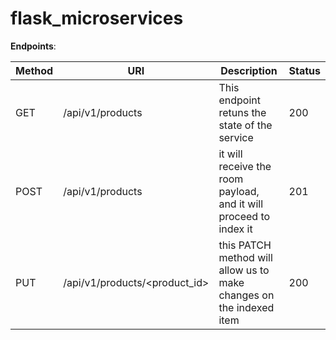 # flask_microservices

**Endpoints**:

|Method|URI|Description| Status |
|------|---|-----------|--------|
| GET | /api/v1/products | This endpoint retuns the state of the service | 200 |
| POST | /api/v1/products | it will receive the room payload, and it will proceed to index it | 201 |
| PUT | /api/v1/products/<product_id> | this PATCH method will allow us to make changes on the indexed item | 200 |

